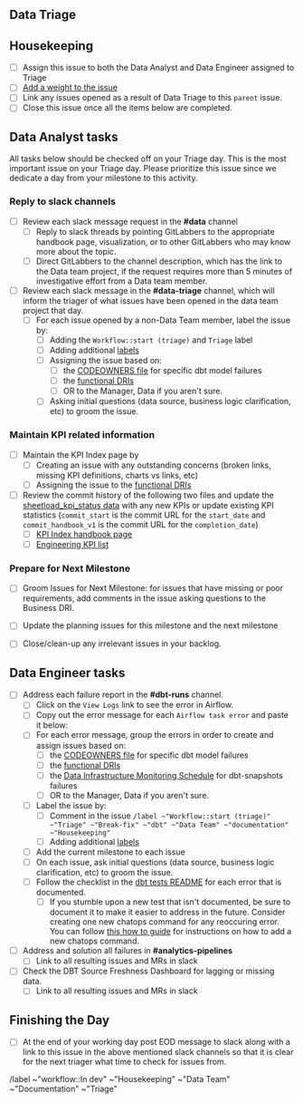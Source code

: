 ## Data Triage 

<!--
Please complete all items. Ask questions in the #data slack channel
--->

## Housekeeping 
* [ ] Assign this issue to both the Data Analyst and Data Engineer assigned to Triage 
* [ ] [Add a weight to the issue](https://about.gitlab.com/handbook/business-ops/data-team/#issue-pointing)
* [ ] Link any issues opened as a result of Data Triage to this `parent` issue. 
* [ ] Close this issue once all the items below are completed. 

## Data Analyst tasks
All tasks below should be checked off on your Triage day. 
This is the most important issue on your Triage day. 
Please prioritize this issue since we dedicate a day from your milestone to this activity. 

### Reply to slack channels 
* [ ] Review each slack message request in the **#data** channel 
    - [ ] Reply to slack threads by pointing GitLabbers to the appropriate handbook page, visualization, or to other GitLabbers who may know more about the topic. 
    - [ ] Direct GitLabbers to the channel description, which has the link to the Data team project, if the request requires more than 5 minutes of investigative effort from a Data team member.
* [ ] Review each slack message in the **#data-triage** channel, which will inform the triager of what issues have been opened in the data team project that day. 
    - [ ] For each issue opened by a non-Data Team member, label the issue by: 
        - [ ] Adding the `Workflow::start (triage)` and `Triage` label
        - [ ] Adding additional [labels](https://about.gitlab.com/handbook/business-ops/data-team/#issue-labeling)
        - [ ] Assigning the issue based on:
            - [ ] the [CODEOWNERS file](https://gitlab.com/gitlab-data/analytics/blob/master/CODEOWNERS) for specific dbt model failures 
            - [ ] the [functional DRIs](https://about.gitlab.com/handbook/business-ops/data-team/#-team-organization)
            - [ ] OR to the  Manager, Data if you aren't sure. 
        - [ ] Asking initial questions (data source, business logic clarification, etc) to groom the issue. 

### Maintain KPI related information         
* [ ] Maintain the KPI Index page by 
    - [ ] Creating an issue with any outstanding concerns (broken links, missing KPI definitions, charts vs links, etc)
    - [ ] Assigning the issue to the [functional DRIs](https://about.gitlab.com/handbook/business-ops/data-team/#-team-organization)
* [ ] Review the commit history of the following two files and update the [sheetload_kpi_status data](https://docs.google.com/spreadsheets/d/1CZLnXiAG7D_T_6vm50X0hDPnMPKrKmtajrcga5vyDTQ/edit?usp=sharing) with any new KPIs or update existing KPI statistics (`commit_start` is the commit URL for the `start_date` and `commit_handbook_v1` is the commit URL for the `completion_date`)
    - [ ] [KPI Index handbook page](https://gitlab.com/gitlab-com/www-gitlab-com/-/commits/master/source/handbook/business-ops/data-team/kpi-index/index.html.md.erb)
    - [ ] [Engineering KPI list](https://gitlab.com/gitlab-com/www-gitlab-com/-/blob/master/data/performance_indicators.yml)

### Prepare for Next Milestone 
* [ ] Groom Issues for Next Milestone: for issues that have missing or poor requirements, add comments in the issue asking questions to the Business DRI. 
* [ ] Update the planning issues for this milestone and the next milestone 
* [ ] Close/clean-up any irrelevant issues in your backlog. 


## Data Engineer tasks

* [ ] Address each failure report in the **#dbt-runs** channel. 
    - [ ] Click on the `View Logs` link to see the error in Airflow. 
    - [ ] Copy out the error message for each `Airflow task error` and paste it below: 
    - [ ] For each error message, group the errors in order to create and assign issues based on:
        - [ ] the [CODEOWNERS file](https://gitlab.com/gitlab-data/analytics/blob/master/CODEOWNERS) for specific dbt model failures 
        - [ ] the [functional DRIs](https://about.gitlab.com/handbook/business-ops/data-team/#-team-organization)
        - [ ] the [Data Infrastructure Monitoring Schedule](https://about.gitlab.com/handbook/business-ops/data-team/data-infrastructure/#data-infrastructure-monitoring-schedule) for dbt-snapshots failures
        - [ ] OR to the  Manager, Data if you aren't sure. 
    - [ ] Label the issue by: 
        - [ ] Comment in the issue `/label ~"Workflow::start (triage)" ~"Triage" ~"Break-fix" ~"dbt" ~"Data Team" ~"documentation" ~"Housekeeping"` 
        - [ ] Adding additional [labels](/handbook/business-ops/data-team/#issue-labeling)
    - [ ] Add the current milestone to each issue 
    - [ ] On each issue, ask initial questions (data source, business logic clarification, etc) to groom the issue. 
    - [ ] Follow the checklist in the [dbt tests README](https://gitlab.com/gitlab-data/analytics/blob/master/transform/snowflake-dbt/tests/README.md) for each error that is documented. 
        - [ ] If you stumble upon a new test that isn't documented, be sure to document it to make it easier to address in the future. Consider creating one new chatops command for any reoccuring error. You can follow [this how to guide](https://gitlab.com/gitlab-data/chatops/-/blob/master/README.md) for instructions on how to add a new chatops command.

* [ ] Address and solution all failures in **#analytics-pipelines**
    * [ ] Link to all resulting issues and MRs in slack 
* [ ] Check the DBT Source Freshness Dashboard for lagging or missing data. 
    * [ ] Link to all resulting issues and MRs in slack 

## Finishing the Day

* [ ] At the end of your working day post EOD message to slack along with a link to this issue in the above mentioned slack channels so that it is clear for the next triager what time to check for issues from.





/label ~"workflow::In dev" ~"Housekeeping" ~"Data Team" ~"Documentation" ~"Triage"
